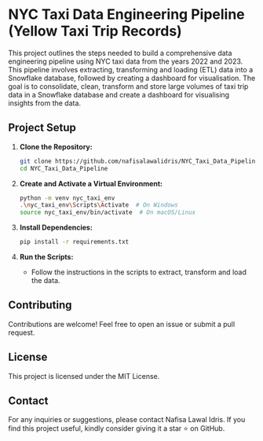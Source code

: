 # NYC Taxi Data Engineering Pipeline (Yellow Taxi Trip Records)

This project outlines the steps needed to build a comprehensive data engineering pipeline using NYC taxi data from the years 2022 and 2023. This pipeline involves extracting, transforming and loading (ETL) data into a Snowflake database, followed by creating a dashboard for visualisation. The goal is to consolidate, clean, transform and store large volumes of taxi trip data in a Snowflake database and create a dashboard for visualising insights from the data.

## Project Setup

1. **Clone the Repository:**

    ```sh
    git clone https://github.com/nafisalawalidris/NYC_Taxi_Data_Pipeline.git
    cd NYC_Taxi_Data_Pipeline
    ```

2. **Create and Activate a Virtual Environment:**

    ```sh
    python -m venv nyc_taxi_env
    .\nyc_taxi_env\Scripts\Activate  # On Windows
    source nyc_taxi_env/bin/activate  # On macOS/Linux
    ```

3. **Install Dependencies:**

    ```sh
    pip install -r requirements.txt
    ```

4. **Run the Scripts:**
   - Follow the instructions in the scripts to extract, transform and load the data.

## Contributing

Contributions are welcome! Feel free to open an issue or submit a pull request.

## License

This project is licensed under the MIT License.

## Contact

For any inquiries or suggestions, please contact Nafisa Lawal Idris. If you find this project useful, kindly consider giving it a star ⭐ on GitHub. 
